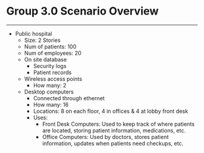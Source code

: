 # Group 3.0 Scenario Overview
---

* Public hospital
  * Size: 2 Stories
  * Num of patients: 100
  * Num of employees: 20
  * On site database
    * Security logs
    * Patient records
  * Wireless access points
    * How many: 2
  * Desktop computers
    * Connected through ethernet
    * How many: 16
    * Locations: 8 on each floor, 4 in offices & 4 at lobby front desk
    * Uses: 
      * Front Desk Computers: Used to keep track of where patients are located, storing patient information, medications, etc. 
      * Office Computers: Used by doctors, stores patient information, updates when patients need checkups, etc. 
